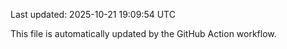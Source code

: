 Last updated: 2025-10-21 19:09:54 UTC

This file is automatically updated by the GitHub Action workflow.
